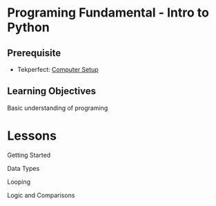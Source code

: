 # Programing Fundamental - Intro to Python

## Prerequisite
- Tekperfect: [Computer Setup]()

## Learning Objectives

Basic understanding of programing

# Lessons

Getting Started

Data Types

Looping

Logic and Comparisons

